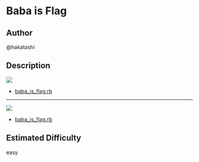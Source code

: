 # Baba is Flag

## Author

@hakatashi

## Description

[![](https://i.imgur.com/qORHWG9.gif)](https://storage.googleapis.com/hakata-public/tsgctf/this_is_not_a_part_of_the_challenge.zip)


* [baba_is_flag.rb](dist/baba_is_flag.rb)

---

[![](https://i.imgur.com/qORHWG9.gif)](https://storage.googleapis.com/hakata-public/tsgctf/this_is_not_a_part_of_the_challenge.zip)


* [baba_is_flag.rb](dist/baba_is_flag.rb)

## Estimated Difficulty

easy
